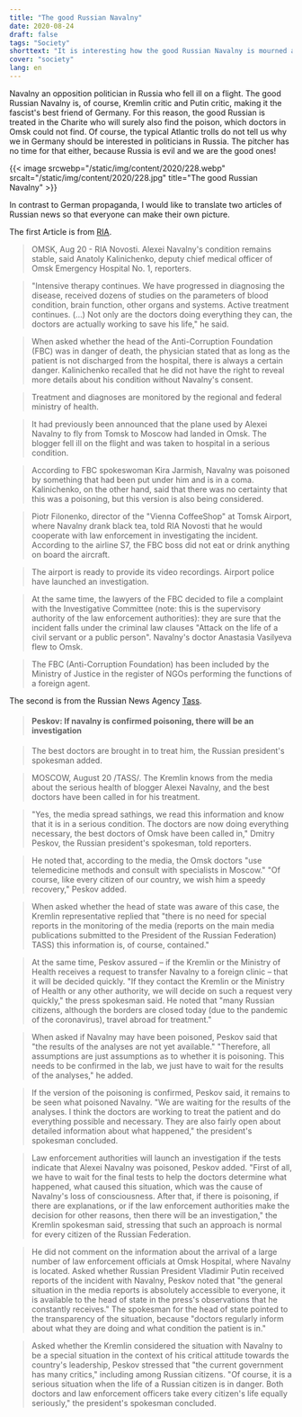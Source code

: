```yaml
---
title: "The good Russian Navalny"
date: 2020-08-24
draft: false
tags: "Society"
shorttext: "It is interesting how the good Russian Navalny is mourned and celebrated in Germany. A Russian oligarch ..."
cover: "society"
lang: en
---
```


Navalny an opposition politician in Russia who fell ill on a flight. The good Russian Navalny is, of course, Kremlin critic and Putin critic, making it the fascist's best friend of Germany. For this reason, the good Russian is treated in the Charite who will surely also find the poison, which doctors in Omsk could not find. Of course, the typical Atlantic trolls do not tell us why we in Germany should be interested in politicians in Russia. The pitcher has no time for that either, because Russia is evil and we are the good ones!

{{< image srcwebp="/static/img/content/2020/228.webp" srcalt="/static/img/content/2020/228.jpg" title="The good Russian Navalny" >}}

In contrast to German propaganda, I would like to translate two articles of Russian news so that everyone can make their own picture. 

The first Article is from [RIA](https://ria.ru/20200820/1576031155.html "'Речь о спасении жизни': врач рассказал о состоянии Навального").

> OMSK, Aug 20 - RIA Novosti. Alexei Navalny's condition remains stable, said Anatoly Kalinichenko, deputy chief medical officer of Omsk Emergency Hospital No. 1, reporters.

> "Intensive therapy continues. We have progressed in diagnosing the disease, received dozens of studies on the parameters of blood condition, brain function, other organs and systems. Active treatment continues. (...) Not only are the doctors doing everything they can, the doctors are actually working to save his life," he said.

> When asked whether the head of the Anti-Corruption Foundation (FBC) was in danger of death, the physician stated that as long as the patient is not discharged from the hospital, there is always a certain danger. Kalinichenko recalled that he did not have the right to reveal more details about his condition without Navalny's consent.

> Treatment and diagnoses are monitored by the regional and federal ministry of health.

> It had previously been announced that the plane used by Alexei Navalny to fly from Tomsk to Moscow had landed in Omsk. The blogger fell ill on the flight and was taken to hospital in a serious condition.

> According to FBC spokeswoman Kira Jarmish, Navalny was poisoned by something that had been put under him and is in a coma. Kalinichenko, on the other hand, said that there was no certainty that this was a poisoning, but this version is also being considered.

> Piotr Filonenko, director of the "Vienna CoffeeShop" at Tomsk Airport, where Navalny drank black tea, told RIA Novosti that he would cooperate with law enforcement in investigating the incident. According to the airline S7, the FBC boss did not eat or drink anything on board the aircraft.

> The airport is ready to provide its video recordings. Airport police have launched an investigation.

> At the same time, the lawyers of the FBC decided to file a complaint with the Investigative Committee (note: this is the supervisory authority of the law enforcement authorities): they are sure that the incident falls under the criminal law clauses "Attack on the life of a civil servant or a public person". Navalny's doctor Anastasia Vasilyeva flew to Omsk.

> The FBC (Anti-Corruption Foundation) has been included by the Ministry of Justice in the register of NGOs performing the functions of a foreign agent.

The second is from the Russian News Agency [Tass](https://tass.ru/obschestvo/9247181 "Песков: если отравление Навального подтвердится, то будет расследование").

> #### Peskov: If navalny is confirmed poisoning, there will be an investigation

> The best doctors are brought in to treat him, the Russian president's spokesman added.

> MOSCOW, August 20 /TASS/. The Kremlin knows from the media about the serious health of blogger Alexei Navalny, and the best doctors have been called in for his treatment.

> "Yes, the media spread sathings, we read this information and know that it is in a serious condition. The doctors are now doing everything necessary, the best doctors of Omsk have been called in," Dmitry Peskov, the Russian president's spokesman, told reporters.

> He noted that, according to the media, the Omsk doctors "use telemedicine methods and consult with specialists in Moscow." "Of course, like every citizen of our country, we wish him a speedy recovery," Peskov added.

> When asked whether the head of state was aware of this case, the Kremlin representative replied that "there is no need for special reports in the monitoring of the media (reports on the main media publications submitted to the President of the Russian Federation) TASS) this information is, of course, contained."

> At the same time, Peskov assured – if the Kremlin or the Ministry of Health receives a request to transfer Navalny to a foreign clinic – that it will be decided quickly. "If they contact the Kremlin or the Ministry of Health or any other authority, we will decide on such a request very quickly," the press spokesman said. He noted that "many Russian citizens, although the borders are closed today (due to the pandemic of the coronavirus), travel abroad for treatment."

> When asked if Navalny may have been poisoned, Peskov said that "the results of the analyses are not yet available." "Therefore, all assumptions are just assumptions as to whether it is poisoning. This needs to be confirmed in the lab, we just have to wait for the results of the analyses," he added.

> If the version of the poisoning is confirmed, Peskov said, it remains to be seen what poisoned Navalny. "We are waiting for the results of the analyses. I think the doctors are working to treat the patient and do everything possible and necessary. They are also fairly open about detailed information about what happened," the president's spokesman concluded.

> Law enforcement authorities will launch an investigation if the tests indicate that Alexei Navalny was poisoned, Peskov added. "First of all, we have to wait for the final tests to help the doctors determine what happened, what caused this situation, which was the cause of Navalny's loss of consciousness. After that, if there is poisoning, if there are explanations, or if the law enforcement authorities make the decision for other reasons, then there will be an investigation," the Kremlin spokesman said, stressing that such an approach is normal for every citizen of the Russian Federation.

> He did not comment on the information about the arrival of a large number of law enforcement officials at Omsk Hospital, where Navalny is located. Asked whether Russian President Vladimir Putin received reports of the incident with Navalny, Peskov noted that "the general situation in the media reports is absolutely accessible to everyone, it is available to the head of state in the press's observations that he constantly receives." The spokesman for the head of state pointed to the transparency of the situation, because "doctors regularly inform about what they are doing and what condition the patient is in."

> Asked whether the Kremlin considered the situation with Navalny to be a special situation in the context of his critical attitude towards the country's leadership, Peskov stressed that "the current government has many critics," including among Russian citizens. "Of course, it is a serious situation when the life of a Russian citizen is in danger. Both doctors and law enforcement officers take every citizen's life equally seriously," the president's spokesman concluded.
